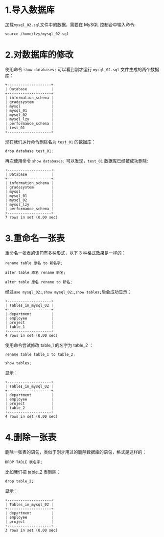 # 1.导入数据库
加载`mysql_02.sql`文件中的数据，需要在 MySQL 控制台中输入命令:
```
source /home/lzy/mysql_02.sql
```
# 2.对数据库的修改

使用命令 `show databases;` 可以看到刚才运行 `mysql_02.sql` 文件生成的两个数据库：
```
+--------------------+
| Database           |
+--------------------+
| information_schema |
| gradesystem        |
| mysql              |
| mysql_01           |
| mysql_02           |
| mysql_lzy          |
| performance_schema |
| test_01            |
+--------------------+
```
现在我们运行命令删除名为 `test_01` 的数据库：
```
drop database test_01;
```
再次使用命令 `show databases;` 可以发现，`test_01` 数据库已经被成功删除:
```
+--------------------+
| Database           |
+--------------------+
| information_schema |
| gradesystem        |
| mysql              |
| mysql_01           |
| mysql_02           |
| mysql_lzy          |
| performance_schema |
+--------------------+
7 rows in set (0.00 sec)
```
# 3.重命名一张表

重命名一张表的语句有多种形式，以下 3 种格式效果是一样的：
```
rename table 原名 to 新名字;

alter table 原名 rename 新名;

alter table 原名 rename to 新名;
```
经过`use mysql_02;`,`show mysql_02;`,`show tables;`后会成功显示：
```
+--------------------+
| Tables_in_mysql_02 |
+--------------------+
| department         |
| employee           |
| project            |
| table_1            |
+--------------------+
4 rows in set (0.00 sec)
```
使用命令尝试修改 table_1 的名字为 table_2 ：
```
rename table table_1 to table_2;
```
```
show tables;
```
显示：
```
+--------------------+
| Tables_in_mysql_02 |
+--------------------+
| department         |
| employee           |
| project            |
| table_2            |
+--------------------+
4 rows in set (0.00 sec)
```
# 4.删除一张表

删除一张表的语句，类似于刚才用过的删除数据库的语句，格式是这样的：
```
DROP TABLE 表名字;
```
比如我们把 table_2 表删除：
```
drop table_2;
```
显示：
```
+--------------------+
| Tables_in_mysql_02 |
+--------------------+
| department         |
| employee           |
| project            |
+--------------------+
3 rows in set (0.00 sec)
```
